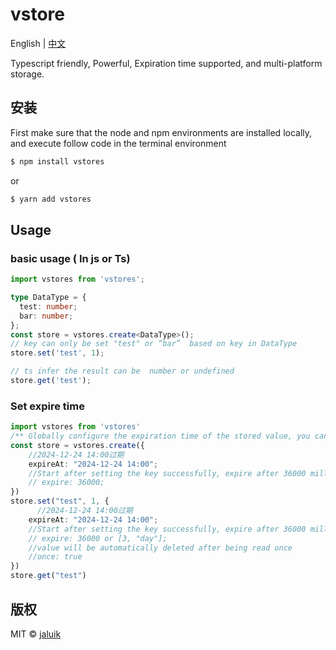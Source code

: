 # vstore

English | [中文](README.md)

Typescript friendly, Powerful, Expiration time supported, and multi-platform storage.

## 安装

First make sure that the node and npm environments are installed locally, and execute follow code in the terminal environment

```sh
$ npm install vstores
```

or

```sh
$ yarn add vstores
```

## Usage

### basic usage ( In js or Ts)

```typescript
import vstores from 'vstores';

type DataType = {
  test: number;
  bar: number;
};
const store = vstores.create<DataType>();
// key can only be set "test" or “bar”  based on key in DataType
store.set('test', 1);

// ts infer the result can be  number or undefined
store.get('test');
```

### Set expire time

```typescript
import vstores from 'vstores'
/** Globally configure the expiration time of the stored value, you can set the expiration days and seconds from the current date, or specify a specific time */
const store = vstores.create({
    //2024-12-24 14:00过期
    expireAt: "2024-12-24 14:00";
    //Start after setting the key successfully, expire after 36000 milliseconds
    // expire: 36000;
})
store.set("test", 1, {
      //2024-12-24 14:00过期
    expireAt: "2024-12-24 14:00";
    //Start after setting the key successfully, expire after 36000 milliseconds or 3 days
    // expire: 36000 or [3, "day"];
    //value will be automatically deleted after being read once
    //once: true
})
store.get("test")
```

## 版权

MIT © [jaluik](https://github.com/jaluik)
